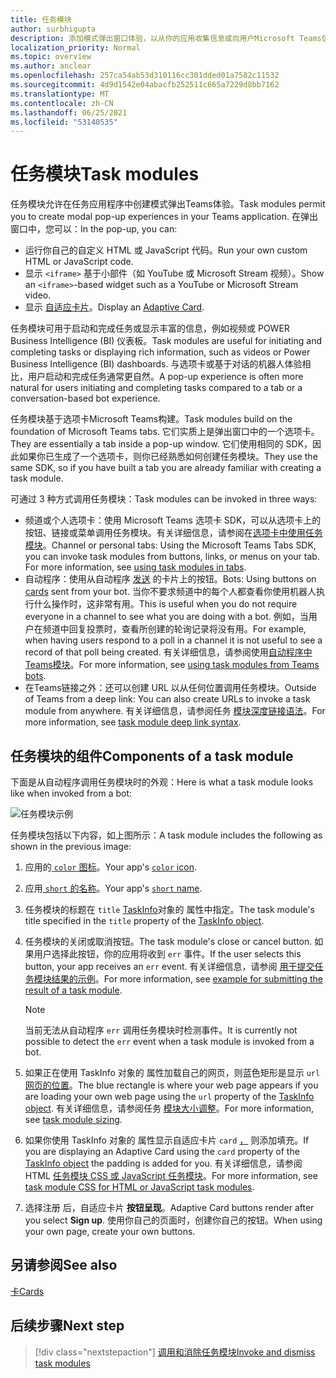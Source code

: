 ```yaml
---
title: 任务模块
author: surbhigupta
description: 添加模式弹出窗口体验，以从你的应用收集信息或向用户Microsoft Teams信息
localization_priority: Normal
ms.topic: overview
ms.author: anclear
ms.openlocfilehash: 257ca54ab53d310116cc301dded01a7582c11532
ms.sourcegitcommit: 4d9d1542e04abacfb252511c665a7229d8bb7162
ms.translationtype: MT
ms.contentlocale: zh-CN
ms.lasthandoff: 06/25/2021
ms.locfileid: "53140535"
---
```

# <a name="task-modules"></a><span data-ttu-id="a9d1e-103">任务模块</span><span class="sxs-lookup"><span data-stu-id="a9d1e-103">Task modules</span></span>

<span data-ttu-id="a9d1e-104">任务模块允许在任务应用程序中创建模式弹出Teams体验。</span><span class="sxs-lookup"><span data-stu-id="a9d1e-104">Task modules permit you to create modal pop-up experiences in your Teams application.</span></span> <span data-ttu-id="a9d1e-105">在弹出窗口中，您可以：</span><span class="sxs-lookup"><span data-stu-id="a9d1e-105">In the pop-up, you can:</span></span>

* <span data-ttu-id="a9d1e-106">运行你自己的自定义 HTML 或 JavaScript 代码。</span><span class="sxs-lookup"><span data-stu-id="a9d1e-106">Run your own custom HTML or JavaScript code.</span></span>
* <span data-ttu-id="a9d1e-107">显示 `<iframe>` 基于小部件（如 YouTube 或 Microsoft Stream 视频）。</span><span class="sxs-lookup"><span data-stu-id="a9d1e-107">Show an `<iframe>`-based widget such as a YouTube or Microsoft Stream video.</span></span>
* <span data-ttu-id="a9d1e-108">显示 [自适应卡片](/adaptive-cards/)。</span><span class="sxs-lookup"><span data-stu-id="a9d1e-108">Display an [Adaptive Card](/adaptive-cards/).</span></span>

<span data-ttu-id="a9d1e-109">任务模块可用于启动和完成任务或显示丰富的信息，例如视频或 POWER Business Intelligence (BI) 仪表板。</span><span class="sxs-lookup"><span data-stu-id="a9d1e-109">Task modules are useful for initiating and completing tasks or displaying rich information, such as videos or Power Business Intelligence (BI) dashboards.</span></span> <span data-ttu-id="a9d1e-110">与选项卡或基于对话的机器人体验相比，用户启动和完成任务通常更自然。</span><span class="sxs-lookup"><span data-stu-id="a9d1e-110">A pop-up experience is often more natural for users initiating and completing tasks compared to a tab or a conversation-based bot experience.</span></span>

<span data-ttu-id="a9d1e-111">任务模块基于选项卡Microsoft Teams构建。</span><span class="sxs-lookup"><span data-stu-id="a9d1e-111">Task modules build on the foundation of Microsoft Teams tabs.</span></span> <span data-ttu-id="a9d1e-112">它们实质上是弹出窗口中的一个选项卡。</span><span class="sxs-lookup"><span data-stu-id="a9d1e-112">They are essentially a tab inside a pop-up window.</span></span> <span data-ttu-id="a9d1e-113">它们使用相同的 SDK，因此如果你已生成了一个选项卡，则你已经熟悉如何创建任务模块。</span><span class="sxs-lookup"><span data-stu-id="a9d1e-113">They use the same SDK, so if you have built a tab you are already familiar with creating a task module.</span></span>

<span data-ttu-id="a9d1e-114">可通过 3 种方式调用任务模块：</span><span class="sxs-lookup"><span data-stu-id="a9d1e-114">Task modules can be invoked in three ways:</span></span>

* <span data-ttu-id="a9d1e-115">频道或个人选项卡：使用 Microsoft Teams 选项卡 SDK，可以从选项卡上的按钮、链接或菜单调用任务模块。有关详细信息，请参阅在[选项卡中使用任务模块](~/task-modules-and-cards/task-modules/task-modules-tabs.md)。</span><span class="sxs-lookup"><span data-stu-id="a9d1e-115">Channel or personal tabs: Using the Microsoft Teams Tabs SDK, you can invoke task modules from buttons, links, or menus on your tab. For more information, see [using task modules in tabs](~/task-modules-and-cards/task-modules/task-modules-tabs.md).</span></span>
* <span data-ttu-id="a9d1e-116">自动程序：使用从自动程序 [发送](~/task-modules-and-cards/cards/cards-reference.md) 的卡片上的按钮。</span><span class="sxs-lookup"><span data-stu-id="a9d1e-116">Bots: Using buttons on [cards](~/task-modules-and-cards/cards/cards-reference.md) sent from your bot.</span></span> <span data-ttu-id="a9d1e-117">当你不要求频道中的每个人都查看你使用机器人执行什么操作时，这非常有用。</span><span class="sxs-lookup"><span data-stu-id="a9d1e-117">This is useful when you do not require everyone in a channel to see what you are doing with a bot.</span></span> <span data-ttu-id="a9d1e-118">例如，当用户在频道中回复投票时，查看所创建的轮询记录将没有用。</span><span class="sxs-lookup"><span data-stu-id="a9d1e-118">For example, when having users respond to a poll in a channel it is not useful to see a record of that poll being created.</span></span> <span data-ttu-id="a9d1e-119">有关详细信息，请参阅使用[自动程序中Teams模块](~/task-modules-and-cards/task-modules/task-modules-bots.md)。</span><span class="sxs-lookup"><span data-stu-id="a9d1e-119">For more information, see [using task modules from Teams bots](~/task-modules-and-cards/task-modules/task-modules-bots.md).</span></span>
* <span data-ttu-id="a9d1e-120">在Teams链接之外：还可以创建 URL 以从任何位置调用任务模块。</span><span class="sxs-lookup"><span data-stu-id="a9d1e-120">Outside of Teams from a deep link: You can also create URLs to invoke a task module from anywhere.</span></span> <span data-ttu-id="a9d1e-121">有关详细信息，请参阅任务 [模块深度链接语法](~/task-modules-and-cards/task-modules/invoking-task-modules.md#task-module-deep-link-syntax)。</span><span class="sxs-lookup"><span data-stu-id="a9d1e-121">For more information, see [task module deep link syntax](~/task-modules-and-cards/task-modules/invoking-task-modules.md#task-module-deep-link-syntax).</span></span>

## <a name="components-of-a-task-module"></a><span data-ttu-id="a9d1e-122">任务模块的组件</span><span class="sxs-lookup"><span data-stu-id="a9d1e-122">Components of a task module</span></span>

<span data-ttu-id="a9d1e-123">下面是从自动程序调用任务模块时的外观：</span><span class="sxs-lookup"><span data-stu-id="a9d1e-123">Here is what a task module looks like when invoked from a bot:</span></span>

![任务模块示例](~/assets/images/task-module/task-module-example.png)

<span data-ttu-id="a9d1e-125">任务模块包括以下内容，如上图所示：</span><span class="sxs-lookup"><span data-stu-id="a9d1e-125">A task module includes the following as shown in the previous image:</span></span>

1. <span data-ttu-id="a9d1e-126">应用的[ `color` 图标](~/resources/schema/manifest-schema.md#icons)。</span><span class="sxs-lookup"><span data-stu-id="a9d1e-126">Your app's [`color` icon](~/resources/schema/manifest-schema.md#icons).</span></span>
2. <span data-ttu-id="a9d1e-127">应用[ `short` 的名称](~/resources/schema/manifest-schema.md#name)。</span><span class="sxs-lookup"><span data-stu-id="a9d1e-127">Your app's [`short` name](~/resources/schema/manifest-schema.md#name).</span></span>
3. <span data-ttu-id="a9d1e-128">任务模块的标题在 `title` [TaskInfo](~/task-modules-and-cards/task-modules/invoking-task-modules.md#the-taskinfo-object)对象的 属性中指定。</span><span class="sxs-lookup"><span data-stu-id="a9d1e-128">The task module's title specified in the `title` property of the [TaskInfo object](~/task-modules-and-cards/task-modules/invoking-task-modules.md#the-taskinfo-object).</span></span>
4. <span data-ttu-id="a9d1e-129">任务模块的关闭或取消按钮。</span><span class="sxs-lookup"><span data-stu-id="a9d1e-129">The task module's close or cancel button.</span></span> <span data-ttu-id="a9d1e-130">如果用户选择此按钮，你的应用将收到 `err` 事件。</span><span class="sxs-lookup"><span data-stu-id="a9d1e-130">If the user selects this button, your app receives an `err` event.</span></span> <span data-ttu-id="a9d1e-131">有关详细信息，请参阅 [用于提交任务模块结果的示例](~/task-modules-and-cards/task-modules/task-modules-tabs.md#example-of-submitting-the-result-of-a-task-module)。</span><span class="sxs-lookup"><span data-stu-id="a9d1e-131">For more information, see [example for submitting the result of a task module](~/task-modules-and-cards/task-modules/task-modules-tabs.md#example-of-submitting-the-result-of-a-task-module).</span></span>

    > [!NOTE]
    > <span data-ttu-id="a9d1e-132">当前无法从自动程序 `err` 调用任务模块时检测事件。</span><span class="sxs-lookup"><span data-stu-id="a9d1e-132">It is currently not possible to detect the `err` event when a task module is invoked from a bot.</span></span>

5. <span data-ttu-id="a9d1e-133">如果正在使用 TaskInfo 对象的 属性加载自己的网页，则蓝色矩形是显示 `url` [网页的位置](~/task-modules-and-cards/task-modules/invoking-task-modules.md#the-taskinfo-object)。</span><span class="sxs-lookup"><span data-stu-id="a9d1e-133">The blue rectangle is where your web page appears if you are loading your own web page using the `url` property of the [TaskInfo object](~/task-modules-and-cards/task-modules/invoking-task-modules.md#the-taskinfo-object).</span></span> <span data-ttu-id="a9d1e-134">有关详细信息，请参阅任务 [模块大小调整](~/task-modules-and-cards/task-modules/invoking-task-modules.md#task-module-sizing)。</span><span class="sxs-lookup"><span data-stu-id="a9d1e-134">For more information, see [task module sizing](~/task-modules-and-cards/task-modules/invoking-task-modules.md#task-module-sizing).</span></span>
6. <span data-ttu-id="a9d1e-135">如果你使用 TaskInfo 对象的 属性显示自适应卡片 `card` [，](~/task-modules-and-cards/task-modules/invoking-task-modules.md#the-taskinfo-object) 则添加填充。</span><span class="sxs-lookup"><span data-stu-id="a9d1e-135">If you are displaying an Adaptive Card using the `card` property of the [TaskInfo object](~/task-modules-and-cards/task-modules/invoking-task-modules.md#the-taskinfo-object) the padding is added for you.</span></span> <span data-ttu-id="a9d1e-136">有关详细信息，请参阅 HTML [任务模块 CSS 或 JavaScript 任务模块](~/task-modules-and-cards/task-modules/invoking-task-modules.md#task-module-css-for-html-or-javascript-task-modules)。</span><span class="sxs-lookup"><span data-stu-id="a9d1e-136">For more information, see [task module CSS for HTML or JavaScript task modules](~/task-modules-and-cards/task-modules/invoking-task-modules.md#task-module-css-for-html-or-javascript-task-modules).</span></span>
7. <span data-ttu-id="a9d1e-137">选择注册 后，自适应卡片 **按钮呈现**。</span><span class="sxs-lookup"><span data-stu-id="a9d1e-137">Adaptive Card buttons render after you select **Sign up**.</span></span> <span data-ttu-id="a9d1e-138">使用你自己的页面时，创建你自己的按钮。</span><span class="sxs-lookup"><span data-stu-id="a9d1e-138">When using your own page, create your own buttons.</span></span>

## <a name="see-also"></a><span data-ttu-id="a9d1e-139">另请参阅</span><span class="sxs-lookup"><span data-stu-id="a9d1e-139">See also</span></span>

[<span data-ttu-id="a9d1e-140">卡</span><span class="sxs-lookup"><span data-stu-id="a9d1e-140">Cards</span></span>](~/task-modules-and-cards/what-are-cards.md)

## <a name="next-step"></a><span data-ttu-id="a9d1e-141">后续步骤</span><span class="sxs-lookup"><span data-stu-id="a9d1e-141">Next step</span></span>

> [!div class="nextstepaction"]
> [<span data-ttu-id="a9d1e-142">调用和消除任务模块</span><span class="sxs-lookup"><span data-stu-id="a9d1e-142">Invoke and dismiss task modules</span></span>](~/task-modules-and-cards/task-modules/invoking-task-modules.md)
